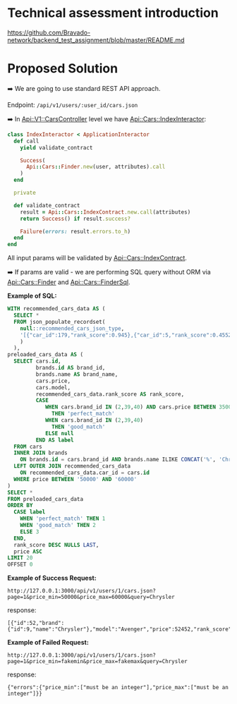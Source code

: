 # Technical assessment introduction

https://github.com/Bravado-network/backend_test_assignment/blob/master/README.md

# Proposed Solution

:arrow_right: We are going to use standard REST API approach.

Endpoint: `/api/v1/users/:user_id/cars.json`

:arrow_right: In [Api::V1::CarsController](https://github.com/rusllonrails/cars_api/blob/main/app/controllers/api/v1/cars_controller.rb) level we have [Api::Cars::IndexInteractor](https://github.com/rusllonrails/cars_api/blob/main/app/interactors/api/cars/index_interactor.rb):

```ruby
class IndexInteractor < ApplicationInteractor
  def call
    yield validate_contract

    Success(
      Api::Cars::Finder.new(user, attributes).call
    )
  end

  private

  def validate_contract
    result = Api::Cars::IndexContract.new.call(attributes)
    return Success() if result.success?

    Failure(errors: result.errors.to_h)
  end
end
```

All input params will be validated by [Api::Cars::IndexContract](https://github.com/rusllonrails/cars_api/blob/main/app/contracts/api/cars/index_contract.rb).

:arrow_right: If params are valid - we are performing SQL query without ORM via [Api::Cars::Finder](https://github.com/rusllonrails/cars_api/blob/main/app/queries/api/cars/finder.rb) and [Api::Cars::FinderSql](https://github.com/rusllonrails/cars_api/blob/main/app/queries/api/cars/finder_sql.rb).

**Example of SQL:**
```sql
WITH recommended_cars_data AS (
  SELECT *
  FROM json_populate_recordset(
    null::recommended_cars_json_type,
    '[{"car_id":179,"rank_score":0.945},{"car_id":5,"rank_score":0.4552}]'
    )
  ),
preloaded_cars_data AS (
  SELECT cars.id,
         brands.id AS brand_id,
         brands.name AS brand_name,
         cars.price,
         cars.model,
         recommended_cars_data.rank_score AS rank_score,
         CASE
            WHEN cars.brand_id IN (2,39,40) AND cars.price BETWEEN 35000 AND 39999
              THEN 'perfect_match'
            WHEN cars.brand_id IN (2,39,40)
              THEN 'good_match'
            ELSE null
         END AS label
  FROM cars
  INNER JOIN brands
    ON brands.id = cars.brand_id AND brands.name ILIKE CONCAT('%', 'Chrysler', '%')
  LEFT OUTER JOIN recommended_cars_data
    ON recommended_cars_data.car_id = cars.id
  WHERE price BETWEEN '50000' AND '60000'
)
SELECT *
FROM preloaded_cars_data
ORDER BY
  CASE label
    WHEN 'perfect_match' THEN 1
    WHEN 'good_match' THEN 2
    ELSE 3
  END,
  rank_score DESC NULLS LAST,
  price ASC
LIMIT 20
OFFSET 0
```

**Example of Success Request:**

`http://127.0.0.1:3000/api/v1/users/1/cars.json?page=1&price_min=50000&price_max=60000&query=Chrysler`

response:
```
[{"id":52,"brand":{"id":9,"name":"Chrysler"},"model":"Avenger","price":52452,"rank_score":null,"label":null}]
```

**Example of Failed Request:**

`http://127.0.0.1:3000/api/v1/users/1/cars.json?page=1&price_min=fakemin&price_max=fakemax&query=Chrysler`

response:
```
{"errors":{"price_min":["must be an integer"],"price_max":["must be an integer"]}}
```
